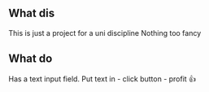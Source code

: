 ## What dis
This is just a project for a uni discipline
Nothing too fancy

## What do
Has a text input field. Put text in - click button - profit :thumbsup:
